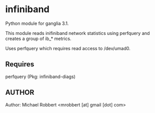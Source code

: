 infiniband
========

Python module for ganglia 3.1.

This module reads inifiniband network statistics using perfquery and
creates a group of ib_* metrics. 

Uses perfquery which requires read access to /dev/umad0.

## Requires

perfquery (Pkg: infiniband-diags)

## AUTHOR

Author: Michael Robbert &lt;mrobbert [at] gmail [dot] com&gt;
